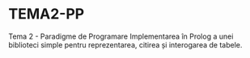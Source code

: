 # TEMA2-PP
Tema 2 - Paradigme de Programare
Implementarea în Prolog a unei biblioteci simple pentru reprezentarea, citirea și interogarea de tabele.
